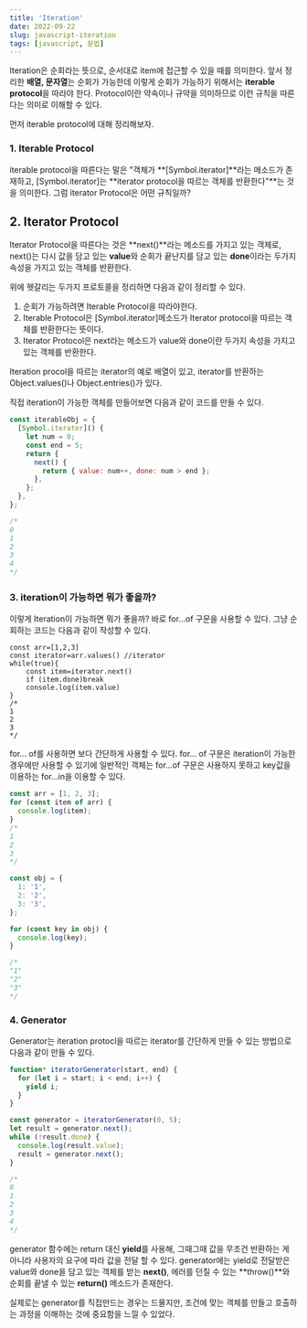 ```yaml
---
title: 'Iteration'
date: 2022-09-22
slug: javascript-iteration
tags: [javascript, 문법]
---
```


Iteration은 순회라는 뜻으로, 순서대로 item에 접근할 수 있을 때를 의미한다. 앞서 정리한 **배열, 문자열**는 순회가 가능한데 이렇게 순회가 가능하기 위해서는 **iterable protocol**을 따라야 한다. Protocol이란 약속이나 규약을 의미하므로 이런 규칙을 따른다는 의미로 이해할 수 있다.

먼저 iterable protocol에 대해 정리해보자.

### 1. Iterable Protocol

iterable protocol을 따른다는 말은 "객체가 **[Symbol.iterator]**라는 메소드가 존재하고, [Symbol.iterator]는 **iterator protocol을 따르는 객체를 반환한다"**는 것을 의미한다. 그럼 iterator Protocol은 어떤 규칙일까?

## 2. Iterator Protocol

Iterator Protocol을 따른다는 것은 **next()**라는 메소드를 가지고 있는 객체로, next()는 다시 값을 담고 있는 **value**와 순회가 끝난지를 담고 있는 **done**이라는 두가지 속성을 가지고 있는 객체를 반환한다.

위에 헷갈리는 두가지 프로토콜을 정리하면 다음과 같이 정리할 수 있다.

1. 순회가 가능하려면 Iterable Protocol을 따라야한다.
2. Iterable Protocol은 [Symbol.iterator]메소드가 Iterator protocol을 따르는 객체를 반환한다는 뜻이다.
3. Iterator Protocol은 next라는 메소드가 value와 done이란 두가지 속성을 가지고 있는 객체를 반환한다.

Iteration procol을 따르는 iterator의 예로 배열이 있고, iterator를 반환하는 Object.values()나 Object.entries()가 있다.

직접 iteration이 가능한 객체를 만들어보면 다음과 같이 코드를 만들 수 있다.

```javascript
const iterableObj = {
  [Symbol.iterator]() {
    let num = 0;
    const end = 5;
    return {
      next() {
        return { value: num++, done: num > end };
      },
    };
  },
};

/*
0
1
2
3
4
*/
```

### 3. iteration이 가능하면 뭐가 좋을까?

이렇게 Iteration이 가능하면 뭐가 좋을까? 바로 for...of 구문을 사용할 수 있다. 그냥 순회하는 코드는 다음과 같이 작성할 수 있다.

```\javascript
const arr=[1,2,3]
const iterator=arr.values() //iterator
while(true){
    const item=iterator.next()
    if (item.done)break
    console.log(item.value)
}
/*
1
2
3
*/
```

for... of를 사용하면 보다 간단하게 사용할 수 있다. for... of 구문은 iteration이 가능한 경우에만 사용할 수 있기에 일반적인 객체는 for...of 구문은 사용하지 못하고 key값을 이용하는 for...in을 이용할 수 있다.

```javascript
const arr = [1, 2, 3];
for (const item of arr) {
  console.log(item);
}
/*
1
2
3
*/

const obj = {
  1: '1',
  2: '2',
  3: '3',
};

for (const key in obj) {
  console.log(key);
}

/*
"1"
"2"
"3"
*/
```

### 4. Generator

Generator는 iteration protocl을 따르는 iterator를 간단하게 만들 수 있는 방법으로 다음과 같이 만들 수 있다.

```javascript
function* iteratorGenerator(start, end) {
  for (let i = start; i < end; i++) {
    yield i;
  }
}

const generator = iteratorGenerator(0, 5);
let result = generator.next();
while (!result.done) {
  console.log(result.value);
  result = generator.next();
}

/*
0
1
2
3
4
*/
```

generator 함수에는 return 대신 **yield**를 사용해, 그때그때 값을 무조건 반환하는 게 아니라 사용자의 요구에 따라 값을 전달 할 수 있다. generator에는 yield로 전달받은 value와 done을 담고 있는 객체를 받는 **next()**, 에러를 던질 수 있는 **throw()**와 순회를 끝낼 수 있는 **return()** 메소드가 존재한다.

실제로는 generator를 직접만드는 경우는 드물지만, 조건에 맞는 객체를 만들고 호출하는 과정을 이해하는 것에 중요함을 느낄 수 있었다.
